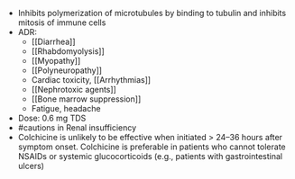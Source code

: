 - Inhibits polymerization of microtubules by binding to tubulin and inhibits mitosis of immune cells
- ADR: 
	- [[Diarrhea]] 
	- [[Rhabdomyolysis]] 
	- [[Myopathy]]
	- [[Polyneuropathy]]
	- Cardiac toxicity, [[Arrhythmias]]
	- [[Nephrotoxic agents]]
	- [[Bone marrow suppression]] 
	- Fatigue, headache 
- Dose: 0.6 mg TDS 
- #cautions in Renal insufficiency
- Colchicine is unlikely to be effective when initiated > 24–36 hours after symptom onset. Colchicine is preferable in patients who cannot tolerate NSAIDs or systemic glucocorticoids (e.g., patients with gastrointestinal ulcers)